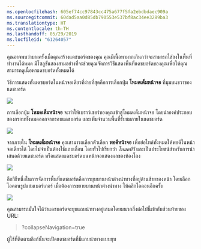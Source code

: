 ```yaml
---
ms.openlocfilehash: 605ef74cc97843cc475a677f5fa2ebdbdaec909a
ms.sourcegitcommit: 60dad5aa0d85db790553e537bf8ac34ee3289ba3
ms.translationtype: HT
ms.contentlocale: th-TH
ms.lasthandoff: 05/29/2019
ms.locfileid: "61264057"
---
```

คุณอาจพบว่าบางครั้งเมื่อคุณสร้างแดชบอร์ดของคุณ คุณมีเนื้อหามากเกินกว่าจะสามารถใส่ลงในพื้นที่ทำงานได้หมด มีโซลูชันสองสามอย่างที่จะช่วยคุณจัดการวิธีแสดงพื้นที่แดชบอร์ดของคุณเพื่อให้คุณสามารถดูเนื้อหาแดชบอร์ดทั้งหมดได้

วิธีการแสดงทั้งแดชบอร์ดในหน้าจอเดียวที่ง่ายที่สุดคือการเลือกปุ่ม **โหมดเต็มหน้าจอ** ที่มุมบนขวาของแดชบอร์ด

![](media/4-4e-get-more-dashboard-space/4-4e_1.png)

การเลือกปุ่ม **โหมดเต็มหน้าจอ** จะทำให้เบราว์เซอร์ของคุณเข้าสู่โหมดเต็มหน้าจอ โดยนำองค์ประกอบของกรอบทั้งหมดออกจากรอบแดชบอร์ด และเพิ่มจำนวนพื้นที่รับชมภายในแดชบอร์ด

![](media/4-4e-get-more-dashboard-space/4-4e_2.png)

จากภายใน **โหมดเต็มหน้าจอ** คุณสามารถเลือกตัวเลือก **พอดีหน้าจอ** เพื่อย่อไทล์ทั้งหมดให้พอดีในหน้าจอเดียวได้ โดยไม่จำเป็นต้องใช้แถบเลื่อน โดยทั่วไปเรียกว่า *โหมดทีวี* และเป็นประโยชน์สำหรับการนำเสนอด้วยแดชบอร์ด หรือแสดงแดชบอร์ดบนหน้าจอแสดงผลของห้องโถง

![](media/4-4e-get-more-dashboard-space/4-4e_3.png)

อีกวิธีหนึ่งในการจัดการพื้นที่แดชบอร์ดคือการยุบบานหน้าต่างนำทางที่อยู่ด้านซ้ายของหน้า โดยเลือกไอคอนรูปแฮมเบอร์เกอร์ เมื่อต้องการขยายบานหน้าต่างนำทาง ให้คลิกไอคอนอีกครั้ง

![](media/4-4e-get-more-dashboard-space/4-4e_4.png)

คุณสามารถมั่นใจได้ว่าแดชบอร์ดจะยุบแถบนำทางอยู่เสมอโดยผนวกสิ่งต่อไปนี้เข้ากับส่วนท้ายของ URL:

> ?collapseNavigation=true
> 
> 

ผู้ใช้ที่ติดตามลิงก์นั้นจะเปิดแดชบอร์ดที่มีแถบนำทางแบบยุบ

